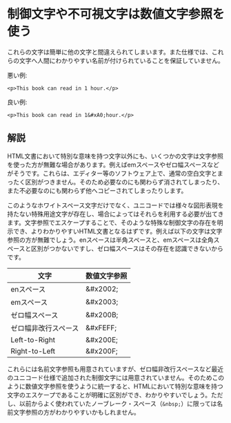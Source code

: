 # 制御文字や不可視文字は数値文字参照を使う

これらの文字は簡単に他の文字と間違えられてしまいます。また仕様では、これらの文字へ人間にわかりやすい名前が付けられていることを保証していません。

悪い例:

    <p>This book can read in 1 hour.</p>

良い例:

    <p>This book can read in 1&#xA0;hour.</p>


## 解説

HTML文書において特別な意味を持つ文字以外にも、いくつかの文字は文字参照を使った方が無難な場合があります。例えばemスペースやゼロ幅スペースなどがそうです。これらは、エディター等のソフトウェア上で、通常の空白文字とまったく区別がつきません。そのため必要なのにも関わらず消されてしまったり、また不必要なのにも関わらず他へコピーされてしまったりします。

このようなホワイトスペース文字だけでなく、ユニコードでは様々な図形表現を持たない特殊用途文字が存在し、場合によってはそれらを利用する必要が出てきます。文字参照でエスケープすることで、そのような特殊な制御文字の存在を明示でき、よりわかりやすいHTML文書となるはずです。例えば以下の文字は文字参照の方が無難でしょう。enスペースは半角スペースと、emスペースは全角スペースと区別がつかないですし、ゼロ幅スペースはその存在を認識できないからです。

| 文字                             | 数値文字参照 |
|----------------------------------|--------------|
| enスペース                       | &amp;#x2002;     |
| emスペース                       | &amp;#x2003;     |
| ゼロ幅スペース                   | &amp;#x200B;     |
| ゼロ幅非改行スペース             | &amp;#xFEFF;     |
| Left-to-Right                    | &amp;#x200E;     |
| Right-to-Left                    | &amp;#x200F;     |

これらには名前文字参照も用意されていますが、ゼロ幅非改行スペースなど最近のユニコード仕様で追加された制御文字には用意されていません。そのためこのように数値文字参照を使うように統一すると、HTMLにおいて特別な意味を持つ文字のエスケープであることが明確に区別ができ、わかりやすいでしょう。ただし、以前からよく使われていたノーブレーク・スペース（`&nbsp;`）に限っては名前文字参照の方がわかりやすいかもしれません。
